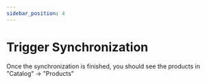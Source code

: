 ```yaml
---
sidebar_position: 4
---
```


# Trigger Synchronization

Once the synchronization is finished, you should see the products in "Catalog" -> "Products"

